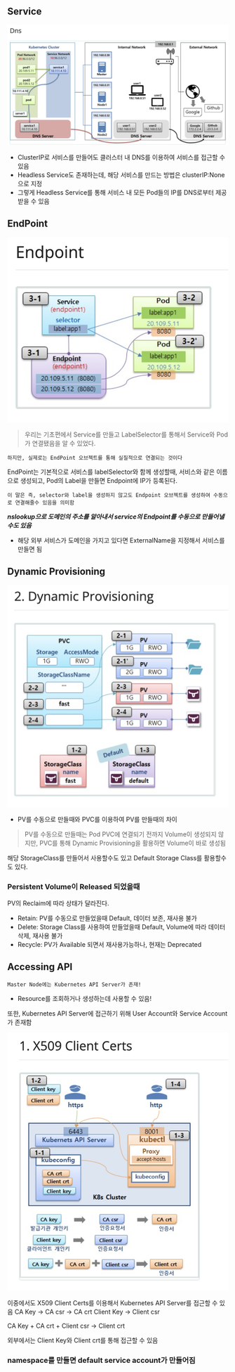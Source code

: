 ## Service

![Pod-Service-Query](./picture/Pod-Service-Query.png)

- ClusterIP로 서비스를 만들어도 클러스터 내 DNS를 이용하여 서비스를 접근할 수 있음
- Headless Service도 존재하는데, 해당 서비스를 만드는 방법은 clusterIP:None으로 지정
- 그렇게 Headless Service를 통해 서비스 내 모든 Pod들의 IP를 DNS로부터 제공받을 수 있음

## EndPoint

![EndPoint](./picture/EndPoint.png)

> 우리는 기초편에서 Service를 만들고 LabelSelector를 통해서 Service와 Pod가 연결됐음을 알 수 있었다.

`하지만, 실제로는 EndPoint 오브젝트를 통해 실질적으로 연결되는 것이다`

EndPoint는 기본적으로 서비스를 labelSelector와 함께 생성할때, 서비스와 같은 이름으로 생성되고, Pod의 Label을 만들면 Endpoint에 IP가 등록된다.

`이 말은 즉, selector와 label을 생성하지 않고도 Endpoint 오브젝트를 생성하여 수동으로 연결해줄수 있음을 의미함`

**_nslookup으로 도메인의 주소를 알아내서 service의 Endpoint를 수동으로 만들어낼 수도 있음_**

- 해당 외부 서비스가 도메인을 가지고 있다면 ExternalName을 지정해서 서비스를 만들면 됨

## Dynamic Provisioning

![DynamicProvisioning](./picture/DynamicProvisioning.png)

- PV를 수동으로 만들때와 PVC를 이용하여 PV를 만들때의 차이

> PV를 수동으로 만들때는 Pod PVC에 연결되기 전까지 Volume이 생성되지 않지만, PVC를 통해 Dynamic Provisioning을 활용하면 Volume이 바로 생성됨

해당 StorageClass를 만들어서 사용할수도 있고 Default Storage Class를 활용할수도 있다.

### Persistent Volume이 Released 되었을때

PV의 Reclaim에 따라 상태가 달라진다.

- Retain: PV를 수동으로 만들었을때 Default, 데이터 보존, 재사용 불가
- Delete: Storage Class를 사용하여 만들었을때 Default, Volume에 따라 데이터 삭제, 재사용 불가
- Recycle: PV가 Available 되면서 재사용가능하나, 현재는 Deprecated

## Accessing API

`Master Node에는 Kubernetes API Server가 존재!`

- Resource를 조회하거나 생성하는데 사용할 수 있음!

또한, Kubernetes API Server에 접근하기 위해 User Account와 Service Account가 존재함

![X509](./picture/X509.png)

이중에서도 X509 Client Certs를 이용해서 Kubernetes API Server를 접근할 수 있음
CA Key -> CA csr -> CA crt
Client Key -> Client csr

CA Key + CA crt + Client csr -> Client crt

외부에서는 Client Key와 Client crt를 통해 접근할 수 있음

### namespace를 만들면 default service account가 만들어짐
